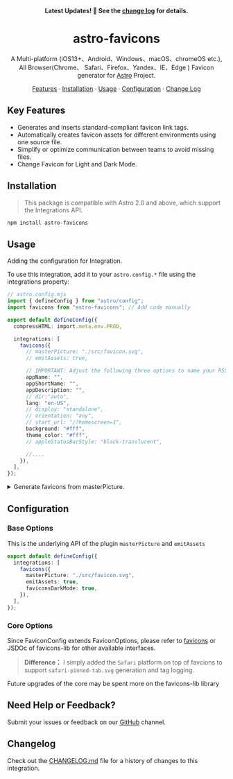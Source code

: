 <div align="center">

**Latest Updates! 🎉 See the [change log](./CHANGELOG.md) for details.**

# astro-favicons

A Multi-platform (iOS13+、Android、Windows、macOS、chromeOS etc.),
All Browser(Chrome、 Safari、Firefox、Yandex、IE、Edge ) Favicon generator for [Astro](https://astro.build/) Project.


[Features](#features) · [Installation](#installation) · [Usage](#usage) · [Configuration](#configuration) · [Change Log](/CHANGELOG.md)

</div>

## Key Features

- Generates and inserts standard-compliant favicon link tags.
- Automatically creates favicon assets for different environments using one source file.
- Simplify or optimize communication between teams to avoid missing files.
- Change Favicon for Light and Dark Mode.


## Installation

> This package is compatible with Astro 2.0 and above, which support the Integrations API.

```sh
npm install astro-favicons
```

## Usage

<summary>Adding the configuration for Integration.</summary>

To use this integration, add it to your `astro.config.*` file using the integrations property:

```ts
// astro.config.mjs
import { defineConfig } from "astro/config";
import favicons from "astro-favicons"; // Add code manually

export default defineConfig({
  compressHTML: import.meta.env.PROD,

  integrations: [
    favicons({
      // masterPicture: "./src/favicon.svg",
      // emitAssets: true,

      // IMPORTANT: Adjust the following three options to name your RSS feed
      appName: "",
      appShortName: "",
      appDescription: "",
      // dir:"auto",
      lang: "en-US",
      // display: "standalone",
      // orientation: "any",
      // start_url: "/?homescreen=1",
      background: "#fff",
      theme_color: "#fff",
      // appleStatusBarStyle: "black-translucent",

      //....
    }),
  ],
});
```

<details>

<summary>Generate favicons from masterPicture. </summary>

1. Provide a `favicon.svg` image in the `src` directory.

2. Run `npm run dev` or `npm run build` in terminal.<br>
   Following HTML Code will **automatically insert** in the `head` section of all pages.

```html
<!-- Astro Favicons v1.0.0 - https://github.com/ACP-CODE/astro-favicons -->
<link rel="icon" type="image/x-icon" href="/favicon.ico" media="(prefers-color-scheme: light)">
<link rel="icon" type="image/png" sizes="16x16" href="/favicon-16x16.png"  media="(prefers-color-scheme: light)">
<link rel="icon" type="image/png" sizes="32x32" href="/favicon-32x32.png"  media="(prefers-color-scheme: light)">
<link rel="icon" type="image/png" sizes="48x48" href="/favicon-48x48.png"  media="(prefers-color-scheme: light)">
<link rel="icon" type="image/svg+xml" href="/favicon.svg">
<link rel="icon" type="image/x-icon" href="/favicon-dark.ico" media="(prefers-color-scheme: dark)">
<link rel="icon" type="image/png" sizes="16x16" href="/favicon-16x16-dark.png"  media="(prefers-color-scheme: dark)">
<link rel="icon" type="image/png" sizes="32x32" href="/favicon-32x32-dark.png"  media="(prefers-color-scheme: dark)">
<link rel="icon" type="image/png" sizes="48x48" href="/favicon-48x48-dark.png"  media="(prefers-color-scheme: dark)">
<link rel="manifest" href="/manifest.webmanifest">
<meta name="mobile-web-app-capable" content="yes">
<meta name="theme-color" content="#fff">
<meta name="application-name" content="Your Application Name">
<link rel="apple-touch-icon" sizes="180x180" href="/apple-touch-icon.png">
<meta name="apple-mobile-web-app-capable" content="yes">
<meta name="apple-mobile-web-app-status-bar-style" content="black-translucent">
<meta name="apple-mobile-web-app-title" content="Application Name">
<link rel="mask-icon" href="/safari-pinned-tab.svg" color="#fff">
<meta name="msapplication-TileColor" content="#fff">
<meta name="msapplication-config" content="/browserconfig.xml">
<link rel="yandex-tableau-widget" href="/yandex-browser-manifest.json">
<!--  Astro Favicons -->
```

> If [compressHTML](https://docs.astro.build/en/reference/configuration-reference/#compresshtml) default, it will be compressed

3. Emit or not emit assets by `emitAssets` options.

```sh
npm run build
```

```sh
/
├── public/
│   ├── android-chrome-192x192.png
│   ├── android-chrome-512x512.png
│   ├── apple-touch-icon.png
│   ├── browserconfig.xml
│   ├── favicon-16x16.png
│   ├── favicon-16x16-dark.png
│   ├── favicon-32x32.png
│   ├── favicon-32x32-dark.png
│   ├── favicon-48x48.png
│   ├── favicon-48x48-dark.png
│   ├── favicon.ico
│   ├── favicon-dark.ico
│   ├── favicon.svg
│   ├── manifest.webmanifest
│   ├── mstile-150x150.png
│   ├── safari-pinned-tab.svg
│   ├── yandex-browser-50x50.png
│   └── yandex-browser-manifest.json
├── src/
│   └── faicon.svg
└── package.json
```

> The default output is a total of **18 files**, which will reach **66 files** in full configuration

</details>

## Configuration

 ### Base Options

This is the underlying API of the plugin `masterPicture` and `emitAssets`

```ts
export default defineConfig({
  integrations: [
    favicons({
      masterPicture: "./src/favicon.svg",
      emitAssets: true,
      faviconsDarkMode: true,
    }),
  ],
});
```

### Core Options

Since FaviconConfig extends FaviconOptions, please refer to [favicons](https://www.npmjs.com/package/favicons) or JSDOc of favicons-lib for other available interfaces.

> **Difference：** I simply added the `Safari` platform on top of favcions to support `safari-pinned-tab.svg` generation and tag logging.

Future upgrades of the core may be spent more on the favicons-lib library 

## Need Help or Feedback?

Submit your issues or feedback on our [GitHub](https://github.com/ACP-CODE/astro-favicons/issues) channel.

## Changelog

Check out the [CHANGELOG.md](CHANGELOG.md) file for a history of changes to this integration.
